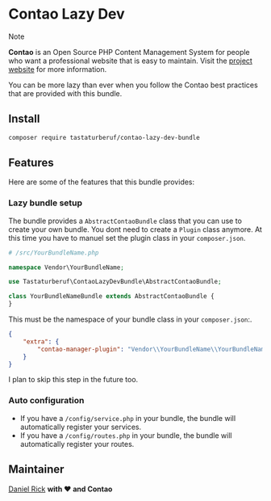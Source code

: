 # Contao Lazy Dev

> [!NOTE]
> **Contao** is an Open Source PHP Content Management System for people who want a professional website that is easy to
> maintain. Visit the [project website][1] for more information.

You can be more lazy than ever when you follow the Contao best practices that are provided with this bundle.
## Install

```bash
composer require tastaturberuf/contao-lazy-dev-bundle
```

## Features

Here are some of the features that this bundle provides:

### Lazy bundle setup

The bundle provides a `AbstractContaoBundle` class that you can use to create your own bundle.
You dont need to create a `Plugin` class anymore. At this time you have to manuel set the plugin class in your
`composer.json`.

```php
# /src/YourBundleName.php

namespace Vendor\YourBundleName;

use Tastaturberuf\ContaoLazyDevBundle\AbstractContaoBundle;

class YourBundleNameBundle extends AbstractContaoBundle {
}
```

This must be the namespace of your bundle class in your `composer.json`:.

```json
{
    "extra": {
        "contao-manager-plugin": "Vendor\\YourBundleName\\YourBundleNameBundle"
    }
}
```

I plan to skip this step in the future too.

### Auto configuration

- If you have a `/config/service.php` in your bundle, the bundle will automatically register your services.
- If you have a `/config/routes.php` in your bundle, the bundle will automatically register your routes.

## Maintainer

[Daniel Rick][2] **with ♥ and Contao**

[1]: https://contao.org

[2]: https://tastaturberuf.de
